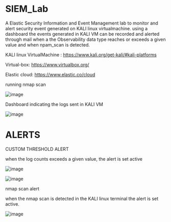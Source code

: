 # SIEM_Lab

A Elastic Security Information and Event Management lab to monitor and alert security event generated on KALI linux virtualmachine.
using a dashboard the events generated in KALI VM can be recorded and alerted through mail when a the Observability data type reaches or exceeds a given value and when npam_scan is detected.


KALI linux VirtualMachine :
https://www.kali.org/get-kali/#kali-platforms

Virtual-box:
https://www.virtualbox.org/

Elastic cloud:
https://www.elastic.co/cloud


running nmap scan


![image](https://github.com/user-attachments/assets/cbae74f1-1c9d-42a3-80b7-903d33e97bda)



Dashboard indicating the logs sent in KALI VM



![image](https://github.com/user-attachments/assets/4e9eff47-5734-4b15-8f49-86fb2902d3e6)





# ALERTS

CUSTOM THRESHOLD ALERT

when the log counts exceeds a given value, the alert is set active

![image](https://github.com/user-attachments/assets/23696f00-9905-43ed-ae75-1749155004df)



![image](https://github.com/user-attachments/assets/7a728de3-fc6d-46fd-a969-adfed04aecd9)


nmap scan alert

when the nmap scan is detected in the KALI linux terminal
the alert is set active.



![image](https://github.com/user-attachments/assets/f0382cac-d5cc-4cd7-93e1-8fad210b0fcd)






